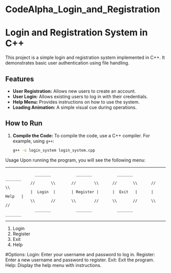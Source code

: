 # CodeAlpha_Login_and_Registration

# Login and Registration System in C++

This project is a simple login and registration system implemented in C++. It demonstrates basic user authentication using file handling.

## Features

- **User Registration:** Allows new users to create an account.
- **User Login:** Allows existing users to log in with their credentials.
- **Help Menu:** Provides instructions on how to use the system.
- **Loading Animation:** A simple visual cue during operations.

## How to Run

1. **Compile the Code:**
   To compile the code, use a C++ compiler. For example, using `g++`:
   ```sh
   g++ -o login_system login_system.cpp

Usage
Upon running the program, you will see the following menu:

---------------------------------------------------------------------------------------
                 _______           _______           _______          _______          
               //       \\       //        \\      //       \\      //       \\        
               |  Login  |       | Register |      |  Exit   |      |  Help   |        
               \\       //       \\        //      \\       //      \\       //        
                 _______           _______           _______          _______          
---------------------------------------------------------------------------------------
1. Login
2. Register
3. Exit
4. Help


#Options:
Login: Enter your username and password to log in.
Register: Enter a new username and password to register.
Exit: Exit the program.
Help: Display the help menu with instructions.

